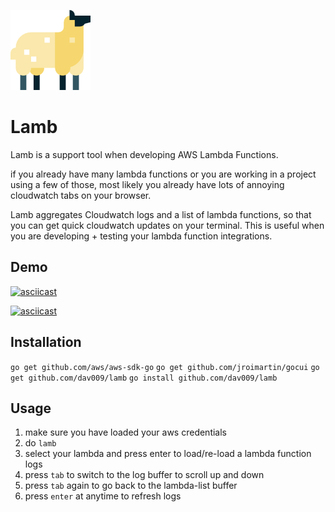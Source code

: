 ![](https://github.com/dav009/lamb/raw/master/sheep.png)

# Lamb

Lamb is a support tool when developing AWS Lambda Functions.


if you already have many lambda functions or you are working in a project using 
a few of those, most likely you already have lots of annoying cloudwatch tabs on your browser.

Lamb aggregates Cloudwatch logs and a list of lambda functions, so that you can get quick cloudwatch updates on your terminal.
This is useful when you are developing + testing your lambda function integrations.

## Demo

[![asciicast](https://asciinema.org/a/fP11ggkj7bbkYXjLmh9AsJwvL.png)](https://asciinema.org/a/fP11ggkj7bbkYXjLmh9AsJwvL)

[![asciicast](https://asciinema.org/a/hB1TVgZSwlKkiWiFkSDdmD0wT.png)](https://asciinema.org/a/hB1TVgZSwlKkiWiFkSDdmD0wT)



## Installation

`go get github.com/aws/aws-sdk-go`
`go get github.com/jroimartin/gocui`
`go get github.com/dav009/lamb`
`go install github.com/dav009/lamb`

## Usage


1. make sure you have loaded your aws credentials
2. do `lamb`
3. select your lambda and press enter to load/re-load a lambda function logs
4. press `tab` to switch to the log buffer to scroll up and down
5. press `tab` again to go back to the lambda-list buffer
6. press `enter` at anytime to refresh logs

